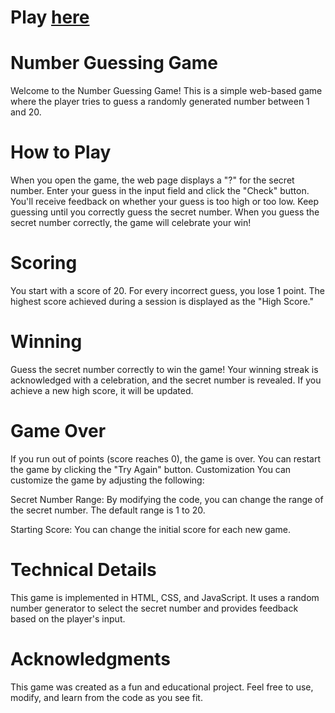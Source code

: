 # Play [here](https://jenniferr326.github.io/guessing-game/)

# Number Guessing Game

Welcome to the Number Guessing Game! This is a simple web-based game where the player tries to guess a randomly generated number between 1 and 20.

# How to Play

When you open the game, the web page displays a "?" for the secret number.
Enter your guess in the input field and click the "Check" button.
You'll receive feedback on whether your guess is too high or too low.
Keep guessing until you correctly guess the secret number.
When you guess the secret number correctly, the game will celebrate your win!

# Scoring

You start with a score of 20.
For every incorrect guess, you lose 1 point.
The highest score achieved during a session is displayed as the "High Score."

# Winning

Guess the secret number correctly to win the game!
Your winning streak is acknowledged with a celebration, and the secret number is revealed.
If you achieve a new high score, it will be updated.

# Game Over

If you run out of points (score reaches 0), the game is over.
You can restart the game by clicking the "Try Again" button.
Customization
You can customize the game by adjusting the following:

Secret Number Range: By modifying the code, you can change the range of the secret number. The default range is 1 to 20.

Starting Score: You can change the initial score for each new game.

# Technical Details

This game is implemented in HTML, CSS, and JavaScript. It uses a random number generator to select the secret number and provides feedback based on the player's input.

# Acknowledgments
This game was created as a fun and educational project. Feel free to use, modify, and learn from the code as you see fit.
